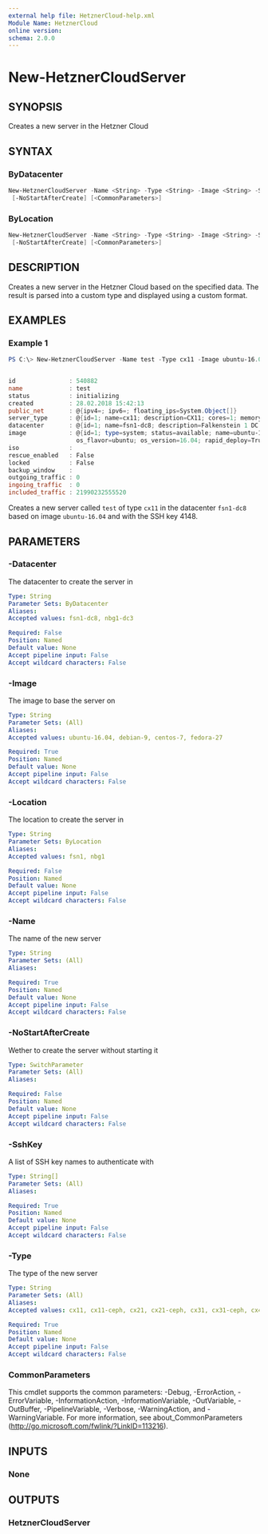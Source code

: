 ```yaml
---
external help file: HetznerCloud-help.xml
Module Name: HetznerCloud
online version:
schema: 2.0.0
---
```


# New-HetznerCloudServer

## SYNOPSIS

Creates a new server in the Hetzner Cloud

## SYNTAX

### ByDatacenter

```powershell
New-HetznerCloudServer -Name <String> -Type <String> -Image <String> -SshKey <String[]> [-Datacenter <String>]
 [-NoStartAfterCreate] [<CommonParameters>]
```

### ByLocation

```powershell
New-HetznerCloudServer -Name <String> -Type <String> -Image <String> -SshKey <String[]> [-Location <String>]
 [-NoStartAfterCreate] [<CommonParameters>]
```

## DESCRIPTION

Creates a new server in the Hetzner Cloud based on the specified data. The result is parsed into a custom type and displayed using a custom format.

## EXAMPLES

### Example 1

```powershell
PS C:\> New-HetznerCloudServer -Name test -Type cx11 -Image ubuntu-16.04 -SshKey default -Datacenter fsn1-dc8


id               : 540882
name             : test
status           : initializing
created          : 28.02.2018 15:42:13
public_net       : @{ipv4=; ipv6=; floating_ips=System.Object[]}
server_type      : @{id=1; name=cx11; description=CX11; cores=1; memory=2; disk=20; prices=System.Object[]; storage_type=local}
datacenter       : @{id=1; name=fsn1-dc8; description=Falkenstein 1 DC 8; location=; server_types=}
image            : @{id=1; type=system; status=available; name=ubuntu-16.04; description=Ubuntu 16.04; image_size=; disk_size=5; created=15.01.2018 12:34:45; created_from=; bound_to=;
                   os_flavor=ubuntu; os_version=16.04; rapid_deploy=True}
iso              :
rescue_enabled   : False
locked           : False
backup_window    :
outgoing_traffic : 0
ingoing_traffic  : 0
included_traffic : 21990232555520
```

Creates a new server called `test` of type `cx11` in the datacenter `fsn1-dc8` based on image `ubuntu-16.04` and with the SSH key 4148.

## PARAMETERS

### -Datacenter

The datacenter to create the server in

```yaml
Type: String
Parameter Sets: ByDatacenter
Aliases:
Accepted values: fsn1-dc8, nbg1-dc3

Required: False
Position: Named
Default value: None
Accept pipeline input: False
Accept wildcard characters: False
```

### -Image

The image to base the server on

```yaml
Type: String
Parameter Sets: (All)
Aliases:
Accepted values: ubuntu-16.04, debian-9, centos-7, fedora-27

Required: True
Position: Named
Default value: None
Accept pipeline input: False
Accept wildcard characters: False
```

### -Location

The location to create the server in

```yaml
Type: String
Parameter Sets: ByLocation
Aliases:
Accepted values: fsn1, nbg1

Required: False
Position: Named
Default value: None
Accept pipeline input: False
Accept wildcard characters: False
```

### -Name

The name of the new server

```yaml
Type: String
Parameter Sets: (All)
Aliases:

Required: True
Position: Named
Default value: None
Accept pipeline input: False
Accept wildcard characters: False
```

### -NoStartAfterCreate

Wether to create the server without starting it

```yaml
Type: SwitchParameter
Parameter Sets: (All)
Aliases:

Required: False
Position: Named
Default value: None
Accept pipeline input: False
Accept wildcard characters: False
```

### -SshKey

A list of SSH key names to authenticate with

```yaml
Type: String[]
Parameter Sets: (All)
Aliases:

Required: True
Position: Named
Default value: None
Accept pipeline input: False
Accept wildcard characters: False
```

### -Type

The type of the new server

```yaml
Type: String
Parameter Sets: (All)
Aliases:
Accepted values: cx11, cx11-ceph, cx21, cx21-ceph, cx31, cx31-ceph, cx41, cx41-ceph, cx51, cx51-ceph

Required: True
Position: Named
Default value: None
Accept pipeline input: False
Accept wildcard characters: False
```

### CommonParameters

This cmdlet supports the common parameters: -Debug, -ErrorAction, -ErrorVariable, -InformationAction, -InformationVariable, -OutVariable, -OutBuffer, -PipelineVariable, -Verbose, -WarningAction, and -WarningVariable.
For more information, see about_CommonParameters (http://go.microsoft.com/fwlink/?LinkID=113216).

## INPUTS

### None

## OUTPUTS

### HetznerCloudServer
